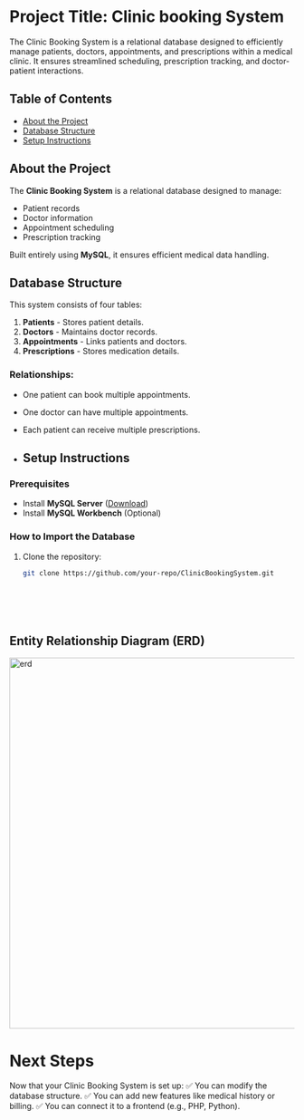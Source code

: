 # Project Title: Clinic booking System
The Clinic Booking System is a relational database designed to efficiently manage patients, doctors, appointments, and prescriptions within a medical clinic. It ensures streamlined scheduling, prescription tracking, and doctor-patient interactions.

## Table of Contents
- [About the Project](#about-the-project)
- [Database Structure](#database-structure)
- [Setup Instructions](#setup-instructions)

## About the Project
The **Clinic Booking System** is a relational database designed to manage:
- Patient records
- Doctor information
- Appointment scheduling
- Prescription tracking

Built entirely using **MySQL**, it ensures efficient medical data handling.
## Database Structure
This system consists of four tables:
1. **Patients** - Stores patient details.
2. **Doctors** - Maintains doctor records.
3. **Appointments** - Links patients and doctors.
4. **Prescriptions** - Stores medication details.

### Relationships:
- One patient can book multiple appointments.
- One doctor can have multiple appointments.
- Each patient can receive multiple prescriptions.

- ## Setup Instructions
### **Prerequisites**
- Install **MySQL Server** ([Download](https://dev.mysql.com/downloads/))
- Install **MySQL Workbench** (Optional)

### **How to Import the Database**
1. Clone the repository:
   ```sh
   git clone https://github.com/your-repo/ClinicBookingSystem.git
   






## Entity Relationship Diagram (ERD)

<img width="655" alt="erd" src="https://github.com/user-attachments/assets/86424993-e16a-45f0-92f7-517cd6c589ce" />

# Next Steps
Now that your Clinic Booking System is set up: ✅ You can modify the database structure. ✅ You can add new features like medical history or billing. ✅ You can connect it to a frontend (e.g., PHP, Python).




